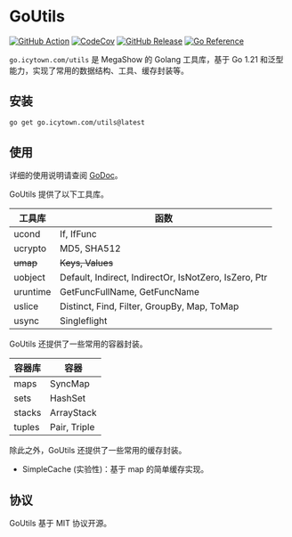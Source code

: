 # GoUtils

[![GitHub Action](https://github.com/MegaShow/goutils/actions/workflows/main.yaml/badge.svg)](https://github.com/MegaShow/goutils/actions/workflows/main.yaml)
[![CodeCov](https://codecov.io/gh/MegaShow/goutils/graph/badge.svg?token=VI2BCE8X5H)](https://codecov.io/gh/MegaShow/goutils)
[![GitHub Release](https://img.shields.io/github/v/release/megashow/goutils)](https://github.com/megashow/goutils/releases)
[![Go Reference](https://pkg.go.dev/badge/go.icytown.com/utils.svg)](https://pkg.go.dev/go.icytown.com/utils)

`go.icytown.com/utils` 是 MegaShow 的 Golang 工具库，基于 Go 1.21 和泛型能力，实现了常用的数据结构、工具、缓存封装等。

## 安装

```sh
go get go.icytown.com/utils@latest
```

## 使用

详细的使用说明请查阅 [GoDoc](https://pkg.go.dev/go.icytown.com/utils)。

GoUtils 提供了以下工具库。

| 工具库 | 函数 |
| -- | -- |
| ucond | If, IfFunc |
| ucrypto | MD5, SHA512 |
| ~~umap~~ | ~~Keys, Values~~ |
| uobject | Default, Indirect, IndirectOr, IsNotZero, IsZero, Ptr |
| uruntime | GetFuncFullName, GetFuncName |
| uslice | Distinct, Find, Filter, GroupBy, Map, ToMap |
| usync | Singleflight |

GoUtils 还提供了一些常用的容器封装。

| 容器库 | 容器 |
| -- | -- |
| maps | SyncMap |
| sets | HashSet |
| stacks | ArrayStack |
| tuples | Pair, Triple |

除此之外，GoUtils 还提供了一些常用的缓存封装。

- SimpleCache (实验性)：基于 map 的简单缓存实现。

## 协议

GoUtils 基于 MIT 协议开源。
